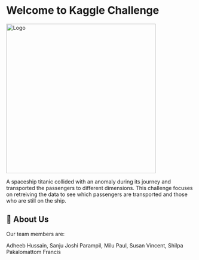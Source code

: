 #   Welcome to Kaggle Challenge

<img src="https://images.saymedia-content.com/.image/t_share/MTk2ODg5NjQ5OTk2NzAyOTc5/largest-spaceships-science-fiction.jpg" alt="Logo" width="400">

A spaceship titanic collided with an anomaly during its journey and transported the passengers to different dimensions. This challenge focuses on retreiving the data to see which passengers are transported and those who are still on the ship.

## 🚀 About Us
Our team members are:

Adheeb Hussain, Sanju Joshi Parampil, Milu Paul, Susan Vincent, Shilpa Pakalomattom Francis 



